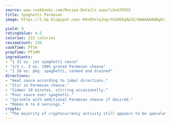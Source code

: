 ```yaml
---
source: www.cookbooks.com/Recipe-Details.aspx?id=476555
title: Spaghetti Parmesan
image: https://1.bp.blogspot.com/-K9x65VJqJng/YA2H0Ig8p3I/AAAAAAAABg0/JRKr7ZzesxofwlGw6YudXad_aQn9BD52QCLcBGAsYHQ/s299/2.png

yield: 9
ratingValue: 4.5
calories: 222 calories
reviewCount: 236
cookTime: PT1H
prepTime: PT34M
ingredients:
- "1 32 oz. jar spaghetti sauce"
- "2/3 c. 3 oz. 100% grated Parmesan cheese"
- "1 16 oz. pkg. spaghetti, cooked and drained"
directions:
- "Heat sauce according to label directions."
- "Stir in Parmesan cheese."
- "Simmer 10 minutes, stirring occasionally."
- "Pour sauce over spaghetti."
- "Sprinkle with additional Parmesan cheese if desired."
- "Makes 6 to 8 servings."
crypto:
- "The majority of cryptocurrency activity still appears to be speculative."
---
```

